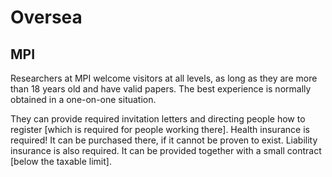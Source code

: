 # Oversea

## MPI
Researchers at MPI welcome visitors at all levels, 
as long as they are more than 18 years old and have valid papers.
The best experience is normally obtained in a one-on-one situation.

They can provide required invitation letters and directing people how to register
[which is required for people working there].
Health insurance is required!
It can be purchased there, if it cannot be proven to exist.
Liability insurance is also required. It can be provided together
with a small contract [below the taxable limit].
